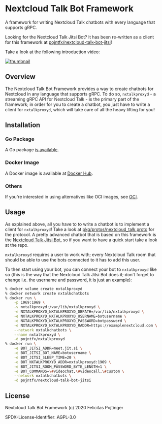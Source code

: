 # Nextcloud Talk Bot Framework

A framework for writing Nextcloud Talk chatbots with every language that supports gRPC.

Looking for the Nextcloud Talk Jitsi Bot? It has been re-written as a client for this framework at [pojntfx/nextcloud-talk-bot-jitsi](https://github.com/pojntfx/nextcloud-talk-bot-jitsi)!

Take a look at the following introduction video:

[![thumbnail](https://i3.ytimg.com/vi/WRYlHDGApZo/maxresdefault.jpg)](https://www.youtube.com/watch?v=WRYlHDGApZo)

## Overview

The Nextcloud Talk Bot Framework provides a way to create chatbots for Nextcloud in any language that supports gRPC. To do so, `nxtalkproxyd` - a streaming gRPC API for Nextcloud Talk - is the primary part of the framework; in order for you to create a chatbot, you just have to write a client for `nxtalkproxyd`, which will take care of all the heavy lifting for you!

## Installation

### Go Package

A Go package [is available](https://pkg.go.dev/mod/github.com/pojntfx/nextcloud-talk-bot-framework).

### Docker Image

A Docker image is available at [Docker Hub](https://hub.docker.com/r/pojntfx/nxtalkproxyd).

### Others

If you're interested in using alternatives like OCI images, see [OCI](./OCI.md).

## Usage

As explained above, all you have to to write a chatbot is to implement a client for `nxtalkproxyd`! Take a look at [pkg/protos/nextcloud_talk.proto](./pkg/protos/nextcloud_talk.proto) for the protocol. A pretty advanced chatbot that is based on this framework is the [Nextcloud Talk Jitsi Bot](https://github.com/pojntfx/nextcloud-talk-bot-jitsi), so if you want to have a quick start take a look at the repo.

`nxtalkproxyd` requires a user to work with; every Nextcloud Talk room that should be able to use the bots connected to it has to add this user.

To then start using your bot, you can connect your bot to `nxtalkproxyd` like so (this is the way that the Nextcloud Talk Jitsi Bot does it; don't forget to change i.e. the username and password, it is just an example):

```bash
% docker volume create nxtalkproxyd
% docker network create nxtalkchatbots
% docker run \
    -p 1969:1969 \
    -v nxtalkproxyd:/var/lib/nxtalkproxyd \
    -e NXTALKPROXYD_NXTALKPROXYD_DBPATH=/var/lib/nxtalkproxyd \
    -e NXTALKPROXYD_NXTALKPROXYD_USERNAME=botusername \
    -e NXTALKPROXYD_NXTALKPROXYD_PASSWORD=botpassword \
    -e NXTALKPROXYD_NXTALKPROXYD_RADDR=https://examplenextcloud.com \
    --network nxtalkchatbots \
    --name nxtalkproxyd \
    -d pojntfx/nxtalkproxyd
% docker run \
    -e BOT_JITSI_ADDR=meet.jit.si \
    -e BOT_JITSI_BOT_NAME=botusername \
    -e BOT_JITSI_SLEEP_TIME=20 \
    -e BOT_NXTALKPROXYD_ADDR=nxtalkproxyd:1969 \
    -e BOT_JITSI_ROOM_PASSWORD_BYTE_LENGTH=1 \
    -e BOT_COMMANDS=\#videochat,\#videocall,\#custom \
    --network nxtalkchatbots \
    -d pojntfx/nextcloud-talk-bot-jitsi
```

## License

Nextcloud Talk Bot Framework (c) 2020 Felicitas Pojtinger

SPDX-License-Identifier: AGPL-3.0

